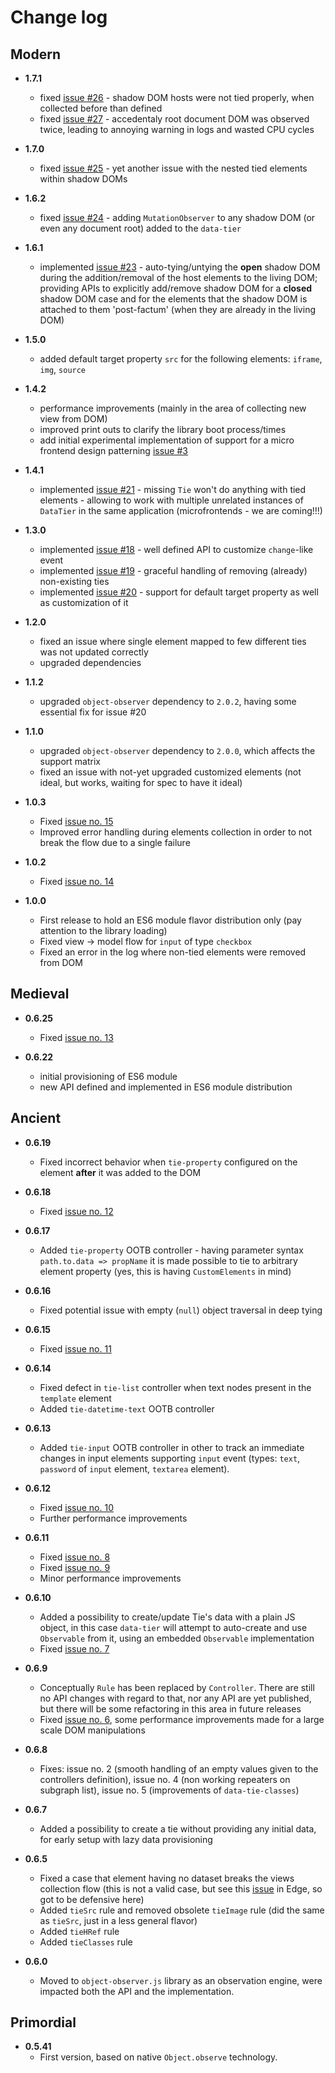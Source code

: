 # Change log

Modern
------

* __1.7.1__
  * fixed [issue #26](https://github.com/gullerya/data-tier/issues/26) - shadow DOM hosts were not tied properly, when collected before than defined
  * fixed [issue #27](https://github.com/gullerya/data-tier/issues/27) - accedentaly root document DOM was observed twice, leading to annoying warning in logs and wasted CPU cycles

* __1.7.0__
  * fixed [issue #25](https://github.com/gullerya/data-tier/issues/25) - yet another issue with the nested tied elements within shadow DOMs

* __1.6.2__
  * fixed [issue #24](https://github.com/gullerya/data-tier/issues/24) - adding `MutationObserver` to any shadow DOM (or even any document root) added to the `data-tier`

* __1.6.1__
  * implemented [issue #23](https://github.com/gullerya/data-tier/issues/23) - auto-tying/untying the __open__ shadow DOM during the addition/removal of the host elements to the living DOM; providing APIs to explicitly add/remove shadow DOM for a __closed__ shadow DOM case and for the elements that the shadow DOM is attached to them 'post-factum' (when they are already in the living DOM)

* __1.5.0__
  * added default target property `src` for the following elements: `iframe`, `img`, `source`

* __1.4.2__
  * performance improvements (mainly in the area of collecting new view from DOM)
  * improved print outs to clarify the library boot process/times
  * add initial experimental implementation of support for a micro frontend design patterning [issue #3](https://github.com/gullerya/data-tier/issues/3)

* __1.4.1__
  * implemented [issue #21](https://github.com/gullerya/data-tier/issues/21) - missing `Tie` won't do anything with tied elements - allowing to work with multiple unrelated instances of `DataTier` in the same application (microfrontends - we are coming!!!) 

* __1.3.0__
  * implemented [issue #18](https://github.com/gullerya/data-tier/issues/18) - well defined API to customize `change`-like event
  * implemented [issue #19](https://github.com/gullerya/data-tier/issues/19) - graceful handling of removing (already) non-existing ties
  * implemented [issue #20](https://github.com/gullerya/data-tier/issues/20) - support for default target property as well as customization of it
  
* __1.2.0__
  * fixed an issue where single element mapped to few different ties was not updated correctly
  * upgraded dependencies

* __1.1.2__
  * upgraded `object-observer` dependency to `2.0.2`, having some essential fix for issue #20

* __1.1.0__
  * upgraded `object-observer` dependency to `2.0.0`, which affects the support matrix
  * fixed an issue with not-yet upgraded customized elements (not ideal, but works, waiting for spec to have it ideal)

* __1.0.3__
  * Fixed [issue no. 15](https://github.com/gullerya/data-tier/issues/15)
  * Improved error handling during elements collection in order to not break the flow due to a single failure

* __1.0.2__
  * Fixed [issue no. 14](https://github.com/gullerya/data-tier/issues/14)

* __1.0.0__
  * First release to hold an ES6 module flavor distribution only (pay attention to the library loading)
  * Fixed view -> model flow for `input` of type `checkbox`
  * Fixed an error in the log where non-tied elements were removed from DOM

Medieval
--------

* __0.6.25__
  * Fixed [issue no. 13](https://github.com/gullerya/data-tier/issues/13)

* __0.6.22__
  * initial provisioning of ES6 module
  * new API defined and implemented in ES6 module distribution

Ancient
-------

* __0.6.19__
  - Fixed incorrect behavior when `tie-property` configured on the element **after** it was added to the DOM

* __0.6.18__
  - Fixed [issue no. 12](https://github.com/gullerya/data-tier/issues/12)

* __0.6.17__
  - Added `tie-property` OOTB controller - having parameter syntax `path.to.data => propName` it is made possible to tie to arbitrary element property (yes, this is having `CustomElements` in mind)

* __0.6.16__
  - Fixed potential issue with empty (`null`) object traversal in deep tying

* __0.6.15__
  - Fixed [issue no. 11](https://github.com/gullerya/data-tier/issues/11)

* __0.6.14__
  - Fixed defect in `tie-list` controller when text nodes present in the `template` element
  - Added `tie-datetime-text` OOTB controller

* __0.6.13__
  - Added `tie-input` OOTB controller in other to track an immediate changes in input elements supporting `input` event (types: `text`, `password` of `input` element, `textarea` element).

* __0.6.12__
  - Fixed [issue no. 10](https://github.com/gullerya/data-tier/issues/10)
  - Further performance improvements

* __0.6.11__
  - Fixed [issue no. 8](https://github.com/gullerya/data-tier/issues/8)
  - Fixed [issue no. 9](https://github.com/gullerya/data-tier/issues/9)
  - Minor performance improvements

* __0.6.10__
  - Added a possibility to create/update Tie's data with a plain JS object, in this case `data-tier` will attempt to auto-create and use `Observable` from it, using an embedded `Observable` implementation   
  - Fixed [issue no. 7](https://github.com/gullerya/data-tier/issues/7)

* __0.6.9__
  - Conceptually `Rule` has been replaced by `Controller`. There are still no API changes with regard to that, nor any API are yet published, but there will be some refactoring in this area in future releases
  - Fixed [issue no. 6](https://github.com/gullerya/data-tier/issues/6), some performance improvements made for a large scale DOM manipulations

* __0.6.8__
  - Fixes: issue no. 2 (smooth handling of an empty values given to the controllers definition), issue no. 4 (non working repeaters on subgraph list), issue no. 5 (improvements of `data-tie-classes`)

* __0.6.7__
  - Added a possibility to create a tie without providing any initial data, for early setup with lazy data provisioning

* __0.6.5__
  - Fixed a case that element having no dataset breaks the views collection flow (this is not a valid case, but see this [issue](https://developer.microsoft.com/en-us/microsoft-edge/platform/issues/10790130/#) in Edge, so got to be defensive here)
  -	Added `tieSrc` rule and removed obsolete `tieImage` rule (did the same as `tieSrc`, just in a less general flavor)
  - Added `tieHRef` rule
  - Added `tieClasses` rule

* __0.6.0__
  - Moved to `object-observer.js` library as an observation engine, were impacted both the API and the implementation.

Primordial
----------

* __0.5.41__
  - First version, based on native `Object.observe` technology.
